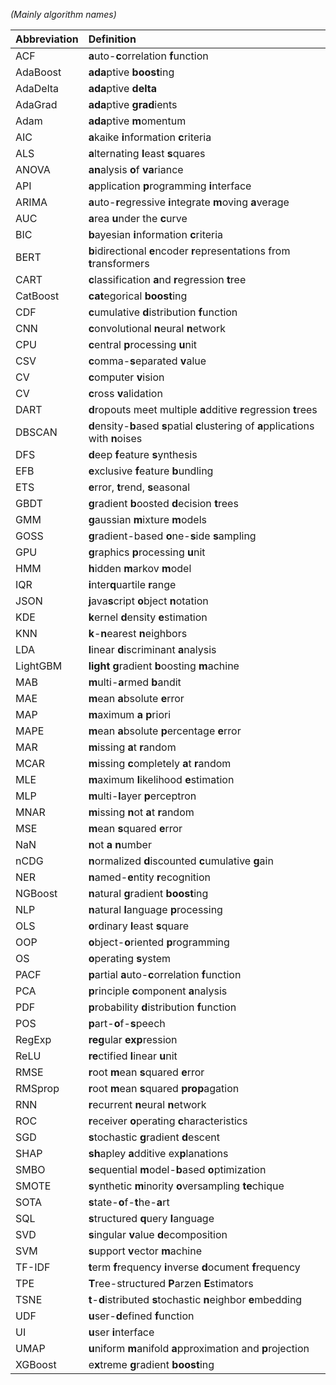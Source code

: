 *(Mainly algorithm names)*

Abbreviation|Definition
:-|:-
ACF|**a**uto-**c**orrelation **f**unction
AdaBoost|**ada**ptive **boost**ing
AdaDelta|**ada**ptive **delta**
AdaGrad|**ada**ptive **grad**ients
Adam|**ada**ptive **m**omentum
AIC|**a**kaike **i**nformation **c**riteria
ALS|**a**lternating **l**east **s**quares
ANOVA|**an**alysis **o**f **va**riance
API|**a**pplication **p**rogramming **i**nterface
ARIMA|**a**uto-**r**egressive **i**ntegrate **m**oving **a**verage
AUC|**a**rea **u**nder the **c**urve
BIC|**b**ayesian **i**nformation **c**riteria
BERT|**b**idirectional **e**ncoder **r**epresentations from **t**ransformers
CART|**c**lassification **a**nd **r**egression **t**ree
CatBoost|**cat**egorical **boost**ing
CDF|**c**umulative **d**istribution **f**unction
CNN|**c**onvolutional **n**eural **n**etwork
CPU|**c**entral **p**rocessing **u**nit
CSV|**c**omma-**s**eparated **v**alue
CV|**c**omputer **v**ision
CV|**c**ross **v**alidation
DART|**d**ropouts meet multiple **a**dditive **r**egression **t**rees
DBSCAN|**d**ensity-**b**ased **s**patial **c**lustering of **a**pplications with **n**oises
DFS|**d**eep **f**eature **s**ynthesis
EFB|**e**xclusive **f**eature **b**undling
ETS|**e**rror, **t**rend, **s**easonal
GBDT|**g**radient **b**oosted **d**ecision **t**rees
GMM|**g**aussian **m**ixture **m**odels
GOSS|**g**radient-based **o**ne-**s**ide **s**ampling
GPU|**g**raphics **p**rocessing **u**nit
HMM|**h**idden **m**arkov **m**odel
IQR|**i**nter**q**uartile **r**ange
JSON|**j**ava**s**cript **o**bject **n**otation
KDE|**k**ernel **d**ensity **e**stimation
KNN|**k**-**n**earest **n**eighbors
LDA|**l**inear **d**iscriminant **a**nalysis
LightGBM|**light** **g**radient **b**oosting **m**achine
MAB|**m**ulti-**a**rmed **b**andit
MAE|**m**ean **a**bsolute **e**rror
MAP|**m**aximum **a** **p**riori
MAPE|**m**ean **a**bsolute **p**ercentage **e**rror
MAR|**m**issing **a**t **r**andom
MCAR|**m**issing **c**ompletely **a**t **r**andom
MLE|**m**aximum **l**ikelihood **e**stimation
MLP|**m**ulti-**l**ayer **p**erceptron
MNAR|**m**issing **n**ot **a**t **r**andom
MSE|**m**ean **s**quared **e**rror
NaN|**n**ot **a** **n**umber
nCDG|**n**ormalized **d**iscounted **c**umulative **g**ain
NER|**n**amed-**e**ntity **r**ecognition
NGBoost|**n**atural **g**radient **boost**ing
NLP|**n**atural **l**anguage **p**rocessing
OLS|**o**rdinary **l**east **s**quare
OOP|**o**bject-**o**riented **p**rogramming
OS|**o**perating **s**ystem
PACF|**p**artial **a**uto-**c**orrelation **f**unction
PCA|**p**rinciple **c**omponent **a**nalysis
PDF|**p**robability **d**istribution **f**unction
POS|**p**art-**o**f-**s**peech
RegExp|**reg**ular **exp**ression
ReLU|**re**ctified **l**inear **u**nit
RMSE|**r**oot **m**ean **s**quared **e**rror
RMSprop|**r**oot **m**ean **s**quared **prop**agation
RNN|**r**ecurrent **n**eural **n**etwork
ROC|**r**eceiver **o**perating **c**haracteristics
SGD|**s**tochastic **g**radient **d**escent
SHAP|**sh**apley **a**dditive ex**p**lanations
SMBO|**s**equential **m**odel-**b**ased **o**ptimization
SMOTE|**s**ynthetic **m**inority **o**versampling **te**chique
SOTA|**s**tate-**o**f-**t**he-**a**rt
SQL|**s**tructured **q**uery **l**anguage
SVD|**s**ingular **v**alue **d**ecomposition
SVM|**s**upport **v**ector **m**achine
TF-IDF|**t**erm **f**requency **i**nverse **d**ocument **f**requency
TPE|**T**ree-structured **P**arzen **E**stimators
TSNE|**t**-**d**istributed **s**tochastic **n**eighbor **e**mbedding
UDF|**u**ser-**d**efined **f**unction
UI|**u**ser **i**nterface
UMAP|**u**niform **m**anifold **a**pproximation and **p**rojection
XGBoost|e**x**treme **g**radient **boost**ing